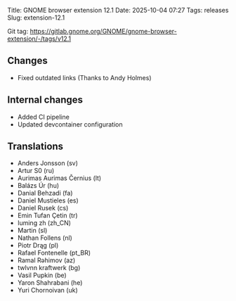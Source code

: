 Title: GNOME browser extension 12.1
Date: 2025-10-04 07:27
Tags: releases
Slug: extension-12.1

Git tag: <https://gitlab.gnome.org/GNOME/gnome-browser-extension/-/tags/v12.1>

## Changes

- Fixed outdated links (Thanks to Andy Holmes)

## Internal changes

- Added CI pipeline
- Updated devcontainer configuration

## Translations

- Anders Jonsson (sv)
- Artur S0 (ru)
- Aurimas Aurimas Černius (lt)
- Balázs Úr (hu)
- Danial Behzadi (fa)
- Daniel Mustieles (es)
- Daniel Rusek (cs)
- Emin Tufan Çetin (tr)
- luming zh (zh_CN)
- Martin (sl)
- Nathan Follens (nl)
- Piotr Drąg (pl)
- Rafael Fontenelle (pt_BR)
- Ramal Rəhimov (az)
- twlvnn kraftwerk (bg)
- Vasil Pupkin (be)
- Yaron Shahrabani (he)
- Yuri Chornoivan (uk)
